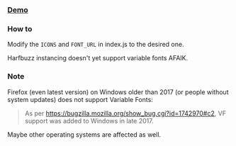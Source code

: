 ### [Demo](https://htmlpreview.github.io/?https://github.com/tomasdev/symbols-subset/blob/main/test.html)

### How to

Modify the `ICONS` and `FONT_URL` in index.js to the desired one.

Harfbuzz instancing doesn't yet support variable fonts AFAIK.


### Note

Firefox (even latest version) on Windows older than 2017 (or people without system updates) does not support Variable Fonts:
> As per https://bugzilla.mozilla.org/show_bug.cgi?id=1742970#c2, VF support was added to Windows in late 2017.

Maybe other operating systems are affected as well.
